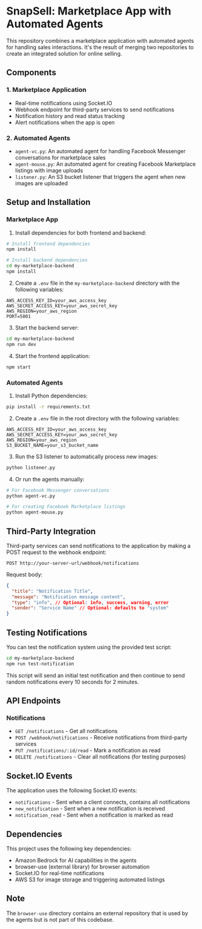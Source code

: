 # SnapSell: Marketplace App with Automated Agents

This repository combines a marketplace application with automated agents for handling sales interactions. It's the result of merging two repositories to create an integrated solution for online selling.

## Components

### 1. Marketplace Application
- Real-time notifications using Socket.IO
- Webhook endpoint for third-party services to send notifications
- Notification history and read status tracking
- Alert notifications when the app is open

### 2. Automated Agents
- `agent-vc.py`: An automated agent for handling Facebook Messenger conversations for marketplace sales
- `agent-mouse.py`: An automated agent for creating Facebook Marketplace listings with image uploads
- `listener.py`: An S3 bucket listener that triggers the agent when new images are uploaded

## Setup and Installation

### Marketplace App

1. Install dependencies for both frontend and backend:

```bash
# Install frontend dependencies
npm install

# Install backend dependencies
cd my-marketplace-backend
npm install
```

2. Create a `.env` file in the `my-marketplace-backend` directory with the following variables:

```
AWS_ACCESS_KEY_ID=your_aws_access_key
AWS_SECRET_ACCESS_KEY=your_aws_secret_key
AWS_REGION=your_aws_region
PORT=5001
```

3. Start the backend server:

```bash
cd my-marketplace-backend
npm run dev
```

4. Start the frontend application:

```bash
npm start
```

### Automated Agents

1. Install Python dependencies:

```bash
pip install -r requirements.txt
```

2. Create a `.env` file in the root directory with the following variables:

```
AWS_ACCESS_KEY_ID=your_aws_access_key
AWS_SECRET_ACCESS_KEY=your_aws_secret_key
AWS_REGION=your_aws_region
S3_BUCKET_NAME=your_s3_bucket_name
```

3. Run the S3 listener to automatically process new images:

```bash
python listener.py
```

4. Or run the agents manually:

```bash
# For Facebook Messenger conversations
python agent-vc.py

# For creating Facebook Marketplace listings
python agent-mouse.py
```

## Third-Party Integration

Third-party services can send notifications to the application by making a POST request to the webhook endpoint:

```
POST http://your-server-url/webhook/notifications
```

Request body:

```json
{
  "title": "Notification Title",
  "message": "Notification message content",
  "type": "info", // Optional: info, success, warning, error
  "sender": "Service Name" // Optional: defaults to "system"
}
```

## Testing Notifications

You can test the notification system using the provided test script:

```bash
cd my-marketplace-backend
npm run test-notification
```

This script will send an initial test notification and then continue to send random notifications every 10 seconds for 2 minutes.

## API Endpoints

### Notifications

- `GET /notifications` - Get all notifications
- `POST /webhook/notifications` - Receive notifications from third-party services
- `PUT /notifications/:id/read` - Mark a notification as read
- `DELETE /notifications` - Clear all notifications (for testing purposes)

## Socket.IO Events

The application uses the following Socket.IO events:

- `notifications` - Sent when a client connects, contains all notifications
- `new_notification` - Sent when a new notification is received
- `notification_read` - Sent when a notification is marked as read

## Dependencies

This project uses the following key dependencies:
- Amazon Bedrock for AI capabilities in the agents
- browser-use (external library) for browser automation
- Socket.IO for real-time notifications
- AWS S3 for image storage and triggering automated listings

## Note

The `browser-use` directory contains an external repository that is used by the agents but is not part of this codebase. 
